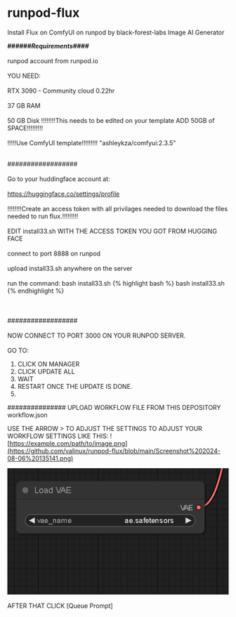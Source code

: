 # runpod-flux
Install Flux on ComfyUI on runpod by black-forest-labs Image AI Generator 

<b>######_Requirements_####</b>
<br></br>
runpod account from runpod.io 
<br></br>
YOU NEED:
<br></br>
RTX 3090 - Community cloud 0.22hr
<br></br>
37 GB RAM
<br></br>
50 GB Disk !!!!!!!!This needs to be edited on your template ADD 50GB of SPACE!!!!!!!!!
<br></br>
!!!!!Use ComfyUI template!!!!!!!!! "ashleykza/comfyui:2.3.5"
<br></br>

##################
<br></br>
Go to your huddingface account at:
<br></br>
https://huggingface.co/settings/profile
<br></br>
!!!!!!!!Create an access token with all privilages needed to download the files needed to run flux.!!!!!!!!!
<br></br>
EDIT install33.sh WITH THE ACCESS TOKEN YOU GOT FROM HUGGING FACE
<br></br>
connect to port 8888 on runpod
<br></br>
upload install33.sh anywhere on the server
<br></br>
run the command: bash install33.sh 
{% highlight bash %}
bash install33.sh
{% endhighlight %}
<br></br>
<br></br>
##################
<br></br>
NOW CONNECT TO PORT 3000 ON YOUR RUNPOD SERVER.
<br></br>
GO TO:

1. CLICK ON MANAGER
2. CLICK UPDATE ALL
3. WAIT
4. RESTART ONCE THE UPDATE IS DONE.
5. 
###############
UPLOAD WORKFLOW FILE FROM THIS DEPOSITORY 
workflow.json

USE THE ARROW > TO ADJUST THE SETTINGS
TO ADJUST YOUR WORKFLOW SETTINGS LIKE THIS:
![https://example.com/path/to/image.png](https://github.com/valinux/runpod-flux/blob/main/Screenshot%202024-08-06%20135141.png)

![image.png](https://github.com/valinux/runpod-flux/blob/main/Screenshot%202024-08-06%20135150.png)


AFTER THAT CLICK [Queue Prompt]

